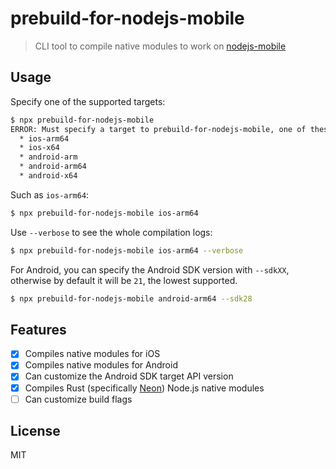 # prebuild-for-nodejs-mobile

> CLI tool to compile native modules to work on [nodejs-mobile](https://github.com/nodejs-mobile/nodejs-mobile)

## Usage

Specify one of the supported targets:

```sh
$ npx prebuild-for-nodejs-mobile
ERROR: Must specify a target to prebuild-for-nodejs-mobile, one of these:
  * ios-arm64
  * ios-x64
  * android-arm
  * android-arm64
  * android-x64
```

Such as `ios-arm64`:

```sh
$ npx prebuild-for-nodejs-mobile ios-arm64
```

Use `--verbose` to see the whole compilation logs:

```sh
$ npx prebuild-for-nodejs-mobile ios-arm64 --verbose
```

For Android, you can specify the Android SDK version with `--sdkXX`, otherwise by default it will be `21`, the lowest supported.

```sh
$ npx prebuild-for-nodejs-mobile android-arm64 --sdk28
```

## Features

- [x] Compiles native modules for iOS
- [x] Compiles native modules for Android
- [x] Can customize the Android SDK target API version
- [x] Compiles Rust (specifically [Neon](https://neon-bindings.com)) Node.js native modules
- [ ] Can customize build flags

## License

MIT
